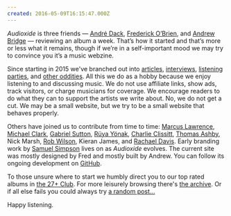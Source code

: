 ```yaml
---
created: 2016-05-09T16:15:47.000Z
---
```


*Audioxide* is three friends — [André Dack](https://twitter.com/andredack), [Frederick O’Brien](https://frederickobrien.com), and [Andrew Bridge](http://www.andrewhbridge.co.uk) — reviewing an album a week. That’s how it started and that’s more or less what it remains, though if we’re in a self-important mood we may try to convince you it’s a music webzine.

Since starting in 2015 we've branched out into [articles](/articles/), [interviews](/interviews/), [listening parties](/listening-parties/), and [other oddities](/funnyfarm/). All this we do as a hobby because we enjoy listening to and discussing music. We do not use affiliate links, show ads, track visitors, or charge musicians for coverage. We encourage readers to do what they can to support the artists we write about. No, we do not get a cut. We may be a small website, but we try to be a small website that behaves properly.

Others have joined us to contribute from time to time: [Marcus Lawrence](https://mlawrence.journoportfolio.com), [Michael Clark](https://twitter.com/Pixleh), [Gabriel Sutton](https://www.instagram.com/gpsutton9), [Rüya Yönak](https://twitter.com/ymagination_), [Charlie Clissitt](https://twitter.com/CharlieClissitt), [Thomas Ashby](https://thomasashby.co.uk), Nick Marsh, [Rob Wilson](https://twitter.com/colourfulse7ens), Kieran James, and [Rachael Davis](https://rachaeldavis.journoportfolio.com). Early branding work by [Samuel Simpson](https://www.instagram.com/autonwolf) lives on as *Audioxide* evolves. The current site was mostly designed by Fred and mostly built by Andrew. You can follow its ongoing development on [GitHub](https://github.com/audioxide).

To those unsure where to start we humbly direct you to our top rated albums in [the 27+ Club](/tags/27-plus-club/). For more leisurely browsing there's [the archive](/reviews/). Or if all else fails you could always try [a random post...](/random/)

Happy listening.

